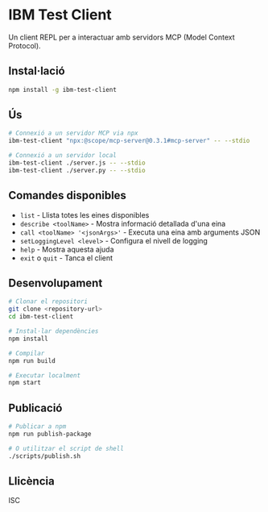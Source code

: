 # IBM Test Client

Un client REPL per a interactuar amb servidors MCP (Model Context Protocol).

## Instal·lació

```bash
npm install -g ibm-test-client
```

## Ús

```bash
# Connexió a un servidor MCP via npx
ibm-test-client "npx:@scope/mcp-server@0.3.1#mcp-server" -- --stdio

# Connexió a un servidor local
ibm-test-client ./server.js -- --stdio
ibm-test-client ./server.py -- --stdio
```

## Comandes disponibles

- `list` - Llista totes les eines disponibles
- `describe <toolName>` - Mostra informació detallada d'una eina
- `call <toolName> '<jsonArgs>'` - Executa una eina amb arguments JSON
- `setLoggingLevel <level>` - Configura el nivell de logging
- `help` - Mostra aquesta ajuda
- `exit` o `quit` - Tanca el client

## Desenvolupament

```bash
# Clonar el repositori
git clone <repository-url>
cd ibm-test-client

# Instal·lar dependències
npm install

# Compilar
npm run build

# Executar localment
npm start
```

## Publicació

```bash
# Publicar a npm
npm run publish-package

# O utilitzar el script de shell
./scripts/publish.sh
```

## Llicència

ISC
